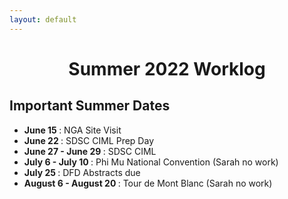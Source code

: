 ```yaml
---
layout: default
---
```


<center> <h1>Summer 2022 Worklog </h1></center>

## Important Summer Dates

- <b> June 15 </b>: NGA Site Visit
- <b> June 22 </b>: SDSC CIML Prep Day
- <b> June 27 - June 29 </b>: SDSC CIML
- <b> July 6 - July 10 </b>: Phi Mu National Convention (Sarah no work)
- <b> July 25 </b>: DFD Abstracts due
- <b> August 6 - August 20 </b>: Tour de Mont Blanc (Sarah no work)